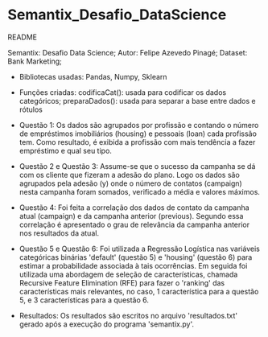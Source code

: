 # Semantix_Desafio_DataScience

README

Semantix: Desafio Data Science;
Autor: Felipe Azevedo Pinagé;
Dataset: Bank Marketing;

- Bibliotecas usadas:
Pandas, Numpy, Sklearn

- Funções criadas:
codificaCat(): usada para codificar os dados categóricos; 
preparaDados(): usada para separar a base entre dados e rótulos

- Questão 1:
Os dados são agrupados por profissão e contando o número de empréstimos imobiliários (housing) e pessoais (loan) cada profissão tem.
Como resultado, é exibida a profissão com mais tendência a fazer empréstimo e qual seu tipo.

- Questão 2 e Questão 3:
Assume-se que o sucesso da campanha se dá com os cliente que fizeram a adesão do plano. Logo os dados são agrupados pela adesão (y) onde o número de contatos (campaign) nesta campanha foram somados, verificado a média e valores máximos.

- Questão 4:
Foi feita a correlação dos dados de contato da campanha atual (campaign) e da campanha anterior (previous). Segundo essa correlação é apresentado o grau de relevância da campanha anterior nos resultados da atual.

- Questão 5 e Questão 6:
Foi utilizada a Regressão Logística nas variáveis categóricas binárias 'default' (questão 5) e 'housing' (questão 6) para estimar a probabilidade associada à tais ocorrências. 
Em seguida foi utilizada uma abordagem de seleção de características, chamada Recursive Feature Elimination (RFE) para fazer o 'ranking' das características mais relevantes, no caso, 1 característica para a questão 5, e 3 características para a questão 6.

- Resultados:
Os resultados são escritos no arquivo 'resultados.txt' gerado após a execução do programa 'semantix.py'. 
